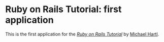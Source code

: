 # Ruby on Rails Tutorial: first application

This is the first application for the 
[*Ruby on Rails Tutorial*](http://railstutorial.org)
by [Michael Hartl](http://michaelhartl.com/).

